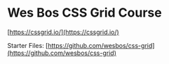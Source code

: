 # Wes Bos CSS Grid Course
[https://cssgrid.io/](https://cssgrid.io/)

Starter Files: [https://github.com/wesbos/css-grid](https://github.com/wesbos/css-grid)